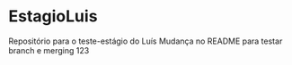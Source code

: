 # EstagioLuis
Repositório para o teste-estágio do Luís
Mudança no README para testar branch e merging
123
